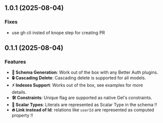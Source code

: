 ## 1.0.1 (2025-08-04)

### Fixes

- use gh cli insted of knope step for creating PR

## 0.1.1 (2025-08-04)

### Features

- **🚀 Schema Generation**: Work out of the box with any Better Auth plugins.
- **🔒 Cascading Delete**: Cascading delete is supported for all models.
- **⚡ Indexes Support**: Works out of the box, see examples for more details.
- **🛠 Constraints**: Unique flag are supported as native Gel's constraints.
- **🎯 Scalar Types**: Literals are represented as Scalar Type in the schema !!
- **🔥 Link instead of Id**: relations like `userId` are represented as computed property !!
